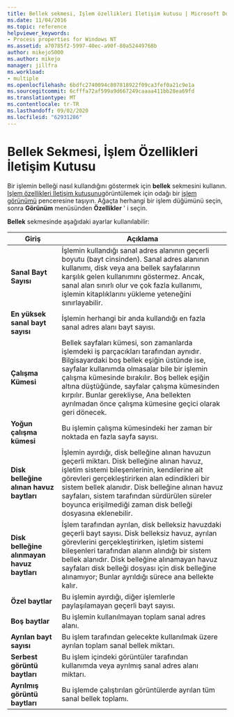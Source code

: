 ```yaml
---
title: Bellek sekmesi, Işlem özellikleri Iletişim kutusu | Microsoft Docs
ms.date: 11/04/2016
ms.topic: reference
helpviewer_keywords:
- Process properties for Windows NT
ms.assetid: a70785f2-5997-40ec-a90f-80a52449768b
author: mikejo5000
ms.author: mikejo
manager: jillfra
ms.workload:
- multiple
ms.openlocfilehash: 6bdfc2740094c807818922f09ca3fef0a21c9e1a
ms.sourcegitcommit: 6cfffa72af599a9d667249caaaa411bb28ea69fd
ms.translationtype: MT
ms.contentlocale: tr-TR
ms.lasthandoff: 09/02/2020
ms.locfileid: "62931286"
---
```

# <a name="memory-tab-process-properties-dialog-box"></a>Bellek Sekmesi, İşlem Özellikleri İletişim Kutusu
Bir işlemin belleği nasıl kullandığını göstermek için **bellek** sekmesini kullanın. [Işlem özellikleri Iletişim kutusunu](../debugger/process-properties-dialog-box.md)görüntülemek için odağı bir [işlem görünümü](../debugger/processes-view.md) penceresine taşıyın. Ağaçta herhangi bir işlem düğümünü seçin, sonra **Görünüm** menüsünden **Özellikler** ' i seçin.

 **Bellek** sekmesinde aşağıdaki ayarlar kullanılabilir:

|Giriş|Açıklama|
|-----------|-----------------|
|**Sanal Bayt Sayısı**|İşlemin kullandığı sanal adres alanının geçerli boyutu (bayt cinsinden). Sanal adres alanının kullanımı, disk veya ana bellek sayfalarının karşılık gelen kullanımını göstermez. Ancak, sanal alan sınırlı olur ve çok fazla kullanımı, işlemin kitaplıklarını yükleme yeteneğini sınırlayabilir.|
|**En yüksek sanal bayt sayısı**|İşlemin herhangi bir anda kullandığı en fazla sanal adres alanı bayt sayısı.|
|**Çalışma Kümesi**|Bellek sayfaları kümesi, son zamanlarda işlemdeki iş parçacıkları tarafından aynıdır. Bilgisayardaki boş bellek eşiğin üstünde ise, sayfalar kullanımda olmasalar bile bir işlemin çalışma kümesinde bırakılır. Boş bellek eşiğin altına düştüğünde, sayfalar çalışma kümesinden kırpılır. Bunlar gerekliyse, Ana bellekten ayrılmadan önce çalışma kümesine geçici olarak geri dönecek.|
|**Yoğun çalışma kümesi**|Bu işlemin çalışma kümesindeki her zaman bir noktada en fazla sayfa sayısı.|
|**Disk belleğine alınan havuz baytları**|İşlemin ayırdığı, disk belleğine alınan havuzun geçerli miktarı. Disk belleğine alınan havuz, işletim sistemi bileşenlerinin, kendilerine ait görevleri gerçekleştirirken alan edindikleri bir sistem bellek alanıdır. Disk belleğine alınan havuz sayfaları, sistem tarafından sürdürülen süreler boyunca erişilmediği zaman disk belleği dosyasına eklenebilir.|
|**Disk belleğine alınmayan havuz baytları**|İşlem tarafından ayrılan, disk belleksiz havuzdaki geçerli bayt sayısı. Disk belleksiz havuz, ayrılan görevlerini gerçekleştirirken, işletim sistemi bileşenleri tarafından alanın alındığı bir sistem bellek alanıdır. Disk belleğine alınamayan havuz sayfaları disk belleği dosyası için disk belleğine alınamıyor; Bunlar ayrıldığı sürece ana bellekte kalır.|
|**Özel baytlar**|Bu işlemin ayırdığı, diğer işlemlerle paylaşılamayan geçerli bayt sayısı.|
|**Boş baytlar**|Bu işlemin kullanılmayan toplam sanal adres alanı.|
|**Ayrılan bayt sayısı**|Bu işlem tarafından gelecekte kullanılmak üzere ayrılan toplam sanal bellek miktarı.|
|**Serbest görüntü baytları**|Bu işlem içindeki görüntüler tarafından kullanımda veya ayrılmış sanal adres alanı miktarı.|
|**Ayrılmış görüntü baytları**|Bu işlemde çalıştırılan görüntülerde ayrılan tüm sanal bellek toplamı.|